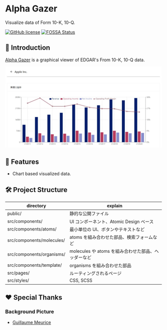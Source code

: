 # Alpha Gazer

Visualize data of Form 10-K, 10-Q.

[![GitHub license](https://img.shields.io/github/license/big-mon/edgar-viewer)](https://github.com/big-mon/edgar-viewer/blob/main/LICENSE)
[![FOSSA Status](https://app.fossa.com/api/projects/git%2Bgithub.com%2Fbig-mon%2Fedgar-viewer.svg?type=shield)](https://app.fossa.com/projects/git%2Bgithub.com%2Fbig-mon%2Fedgar-viewer?ref=badge_shield)

## 🗿 Introduction

[Alpha Gazer](https://edgar.damonge.com) is a graphical viewer of EDGAR's From 10-K, 10-Q data.

[![](./docs/readme-img.jpg)](https://edgar.damonge.com)

## 🎨 Features

- Chart based visualized data.

## 🛠 Project Structure

| directory                 | explain                                             |
| ------------------------- | --------------------------------------------------- |
| public/                   | 静的な公開ファイル                                  |
| src/components/           | UI コンポーネント、Atomic Design ベース             |
| src/components/atoms/     | 最小単位の UI、ボタンやテキストなど                 |
| src/components/molecules/ | atoms を組み合わせた部品、検索フォームなど          |
| src/components/organisms/ | molecules や atoms を組み合わせた部品、ヘッダーなど |
| src/components/template/  | organisms を組み合わせた部品                        |
| src/pages/                | ルーティングされるページ                            |
| src/styles/               | CSS, SCSS                                           |

## ❤ Special Thanks

### Background Picture

- [Guillaume Meurice](https://www.pexels.com/ja-jp/photo/1894350/)
